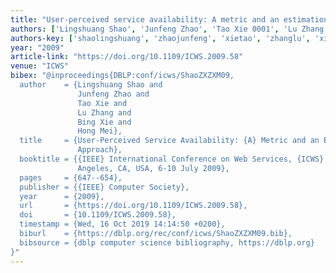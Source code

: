 ```yaml
---
title: "User-perceived service availability: A metric and an estimation approach"
authors: ['Lingshuang Shao', 'Junfeng Zhao', 'Tao Xie 0001', 'Lu Zhang 0023', 'Bing Xie', 'Hong Mei']
authors-key: ['shaolingshuang', 'zhaojunfeng', 'xietao', 'zhanglu', 'xiebing', 'meihong']
year: "2009"
article-link: "https://doi.org/10.1109/ICWS.2009.58"
venue: "ICWS"
bibex: "@inproceedings{DBLP:conf/icws/ShaoZXZXM09,
  author    = {Lingshuang Shao and
               Junfeng Zhao and
               Tao Xie and
               Lu Zhang and
               Bing Xie and
               Hong Mei},
  title     = {User-Perceived Service Availability: {A} Metric and an Estimation
               Approach},
  booktitle = {{IEEE} International Conference on Web Services, {ICWS} 2009, Los
               Angeles, CA, USA, 6-10 July 2009},
  pages     = {647--654},
  publisher = {{IEEE} Computer Society},
  year      = {2009},
  url       = {https://doi.org/10.1109/ICWS.2009.58},
  doi       = {10.1109/ICWS.2009.58},
  timestamp = {Wed, 16 Oct 2019 14:14:50 +0200},
  biburl    = {https://dblp.org/rec/conf/icws/ShaoZXZXM09.bib},
  bibsource = {dblp computer science bibliography, https://dblp.org}
}"
---
```

